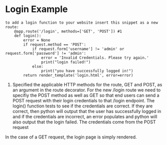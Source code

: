 # Login Example
	to add a login function to your website insert this snippet as a new route:
		@app.route('/login', methods=['GET', 'POST']) #1
		def login():
			error = None
			if request.method == 'POST':
				if request.form['username'] != 'admin' or request.form['password'] != 'admin':
					error = 'Invalid Credentials. Please try again.'
					print("login failed!")
				else:
					print("you have successfully logged in!")
			return render_template('login.html', error=error)
	
1. Specified the applicable HTTP methods for the route, GET and POST, as an argument in the route decorator.
   For the new /login route we need to specifiy the POST method as well as GET so that end users can send a POST request with their login credentials to that /login endpoint.
	The login() function tests to see if the credentials are correct. If they are correct, then python will output that the user has successfully logged in and if the credentials are incorrect, an error populates and python will also output that the login failed. The credentials come from the POST request

In the case of a GET request, the login page is simply rendered.